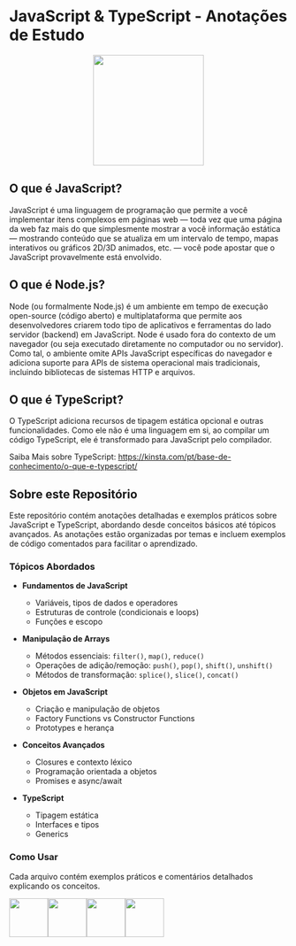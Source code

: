 # JavaScript & TypeScript - Anotações de Estudo

<div align="center">
<img src="https://media0.giphy.com/media/v1.Y2lkPTc5MGI3NjExNGw0Y3J6OTNvY2d3bGdvc3puazEzM3I0Y2lvZG9rNHJvdThnaXVyNCZlcD12MV9pbnRlcm5hbF9naWZfYnlfaWQmY3Q9Zw/26tn33aiTi1jkl6H6/giphy.gif" height="200"/>
</div>

## O que é JavaScript?

JavaScript é uma linguagem de programação que permite a você implementar itens complexos em páginas web — toda vez que uma página da web faz mais do que simplesmente mostrar a você informação estática — mostrando conteúdo que se atualiza em um intervalo de tempo, mapas interativos ou gráficos 2D/3D animados, etc. — você pode apostar que o JavaScript provavelmente está envolvido.

## O que é Node.js?

Node (ou formalmente Node.js) é um ambiente em tempo de execução open-source (código aberto) e multiplataforma que permite aos desenvolvedores criarem todo tipo de aplicativos e ferramentas do lado servidor (backend) em JavaScript. Node é usado fora do contexto de um navegador (ou seja executado diretamente no computador ou no servidor). Como tal, o ambiente omite APIs JavaScript específicas do navegador e adiciona suporte para APIs de sistema operacional mais tradicionais, incluindo bibliotecas de sistemas HTTP e arquivos.

## O que é TypeScript?

O TypeScript adiciona recursos de tipagem estática opcional e outras funcionalidades. Como ele não é uma linguagem em si, ao compilar um código TypeScript, ele é transformado para JavaScript pelo compilador.

Saiba Mais sobre TypeScript: https://kinsta.com/pt/base-de-conhecimento/o-que-e-typescript/

## Sobre este Repositório

Este repositório contém anotações detalhadas e exemplos práticos sobre JavaScript e TypeScript, abordando desde conceitos básicos até tópicos avançados. As anotações estão organizadas por temas e incluem exemplos de código comentados para facilitar o aprendizado.

### Tópicos Abordados

- **Fundamentos de JavaScript**

  - Variáveis, tipos de dados e operadores
  - Estruturas de controle (condicionais e loops)
  - Funções e escopo

- **Manipulação de Arrays**

  - Métodos essenciais: `filter()`, `map()`, `reduce()`
  - Operações de adição/remoção: `push()`, `pop()`, `shift()`, `unshift()`
  - Métodos de transformação: `splice()`, `slice()`, `concat()`

- **Objetos em JavaScript**

  - Criação e manipulação de objetos
  - Factory Functions vs Constructor Functions
  - Prototypes e herança

- **Conceitos Avançados**

  - Closures e contexto léxico
  - Programação orientada a objetos
  - Promises e async/await

- **TypeScript**
  - Tipagem estática
  - Interfaces e tipos
  - Generics

### Como Usar

Cada arquivo contém exemplos práticos e comentários detalhados explicando os conceitos.

<div align="center" style="display: flex; flex-direction: row;">
<img src="https://www.svgrepo.com/show/373703/js.svg" height="70"/>
<img src="https://static-00.iconduck.com/assets.00/node-js-icon-454x512-nztofx17.png" height="70"/>
<img src="https://cdn4.iconfinder.com/data/icons/logos-3/600/React.js_logo-512.png" height="70"/>
<img src="https://www.svgrepo.com/show/374144/typescript.svg" height="70"/>
</div>
